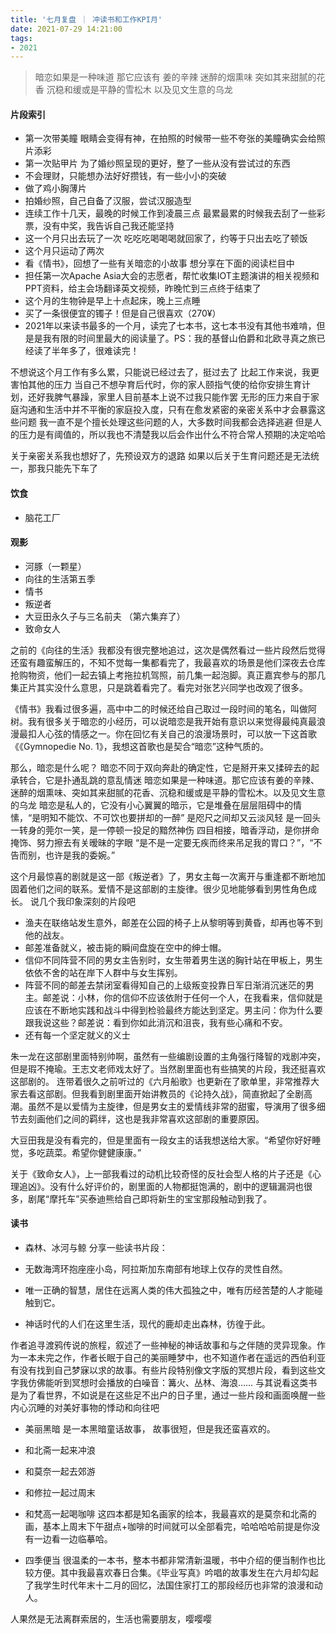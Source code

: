 ```yaml
---
title: '七月复盘 ｜ 冲读书和工作KPI月'
date: 2021-07-29 14:21:00
tags:
- 2021
---
```


> 暗恋如果是一种味道 
    那它应该有
    姜的辛辣 
    迷醉的烟熏味 
    突如其来甜腻的花香 
    沉稳和缓或是平静的雪松木 
    以及见文生意的乌龙 

#### 片段索引
- 第一次带美瞳
眼睛会变得有神，在拍照的时候带一些不夸张的美瞳确实会给照片添彩
- 第一次贴甲片
为了婚纱照呈现的更好，整了一些从没有尝试过的东西
- 不会理财，只能想办法好好攒钱，有一些小小的突破
- 做了鸡小胸薄片
- 拍婚纱照，自己自备了汉服，尝试汉服造型
- 连续工作十几天，最晚的时候工作到凌晨三点
最累最累的时候我去刮了一些彩票，没有中奖，我告诉自己我还能坚持
- 这一个月只出去玩了一次
吃吃吃喝喝喝就回家了，约等于只出去吃了顿饭
- 这个月只运动了两次
- 看《情书》，回想了一些有关暗恋的小故事
想分享在下面的阅读栏目中
- 担任第一次Apache Asia大会的志愿者，帮忙收集IOT主题演讲的相关视频和PPT资料，给主会场翻译英文视频，昨晚忙到三点终于结束了
- 这个月的生物钟是早上十点起床，晚上三点睡
- 买了一条很便宜的镯子！但是自己很喜欢（270¥）
- 2021年以来读书最多的一个月，读完了七本书，这七本书没有其他书难啃，但是是我有限的时间里最大的阅读量了。PS：我的基督山伯爵和北欧寻真之旅已经读了半年多了，很难读完！

不想说这个月工作有多么累，只能说已经过去了，挺过去了
比起工作来说，我更害怕其他的压力
当自己不想孕育后代时，你的家人颐指气使的给你安排生育计划，还好我脾气暴躁，家里人目前基本上说不过我只能作罢
无形的压力来自于家庭沟通和生活中并不平衡的家庭投入度，只有在愈发紧密的亲密关系中才会暴露这些问题
我一直不是个擅长处理这些问题的人，大多数时间我都会选择逃避
但是人的压力是有阈值的，所以我也不清楚我以后会作出什么不符合常人预期的决定哈哈

关于亲密关系我也想好了，先预设双方的退路
如果以后关于生育问题还是无法统一，那我只能先下车了

#### 饮食
- 脑花工厂

#### 观影
- 河豚（一颗星）
- 向往的生活第五季
- 情书
- 叛逆者
- 大豆田永久子与三名前夫 （第六集弃了）
- 致命女人

之前的《向往的生活》我都没有很完整地追过，这次是偶然看过一些片段然后觉得还蛮有趣蛮解压的，不知不觉每一集都看完了，我最喜欢的场景是他们深夜去仓库抢购物资，他们一起去镇上考拖拉机驾照，前几集一起泡脚。真正嘉宾参与的那几集正片其实没什么意思，只是跳着看完了。看完对张艺兴同学也改观了很多。

《情书》我看过很多遍，高中中二的时候还给自己取过一段时间的笔名，叫做阿树。我有很多关于暗恋的小经历，可以说暗恋是我开始有意识以来觉得最纯真最浪漫最扣人心弦的情感之一。你在回忆有关自己的浪漫场景时，可以放一下这首歌《《Gymnopedie No. 1》，我想这首歌也是契合“暗恋”这种气质的。

那么，暗恋是什么呢？
暗恋不同于双向奔赴的确定性，它是掰开来又揉碎去的起承转合，它是扑通乱跳的意乱情迷 
暗恋如果是一种味道。那它应该有姜的辛辣、迷醉的烟熏味、突如其来甜腻的花香、沉稳和缓或是平静的雪松木。以及见文生意的乌龙 
暗恋是私人的，它没有小心翼翼的暗示，它是堆叠在层层阻碍中的情愫，“是明知不能饮、不可饮也要拼却的一醉” 
是咫尺之间却又云淡风轻
是一回头一转身的莞尔一笑，是一停顿一投足的黯然神伤
四目相接，暗香浮动，是你拼命掩饰、努力擦去有关暧昧的字眼
“是不是一定要无疾而终来吊足我的胃口？”，“不告而别，也许是我的委婉。”

这个月最惊喜的剧就是这一部《叛逆者》了，男女主每一次离开与重逢都不断地加固着他们之间的联系。爱情不是这部剧的主旋律。很少见地能够看到男性角色成长。
说几个我印象深刻的片段吧
- 渔夫在联络站发生意外，邮差在公园的椅子上从黎明等到黄昏，却再也等不到他的战友。
- 邮差准备就义，被击毙的瞬间盘旋在空中的绅士帽。
- 信仰不同阵营不同的男女主告别时，女生带着男生送的胸针站在甲板上，男生依依不舍的站在岸下人群中与女生挥别。
- 阵营不同的邮差去禁闭室看得知自己的上级叛变投靠日军日渐消沉迷茫的男主。邮差说：小林，你的信仰不应该依附于任何一个人，在我看来，信仰就是应该在不断地实践和战斗中得到检验最终方能达到坚定。男主问：你为什么要跟我说这些？邮差说：看到你如此消沉和沮丧，我有些心痛和不安。
- 还有每一个坚定就义的义士

朱一龙在这部剧里面特别帅啊，虽然有一些编剧设置的主角强行降智的戏剧冲突，但是瑕不掩瑜。王志文老师戏太好了。当然剧里面也有些搞笑的片段，我还挺喜欢这部剧的。
连带着很久之前听过的《六月船歌》也更新在了歌单里，非常推荐大家去看这部剧。但我看到剧里面开始讲教员的《论持久战》，简直掀起了全剧高潮。虽然不是以爱情为主旋律，但是男女主的爱情线非常的甜蜜，导演用了很多细节去刻画他们之间的羁绊，这也是我非常喜欢这部剧的重要原因。

大豆田我是没有看完的，但是里面有一段女主的话我想送给大家。“希望你好好睡觉，多吃蔬菜。希望你健健康康。”

关于《致命女人》，上一部我看过的动机比较奇怪的反社会型人格的片子还是《心理追凶》。没有什么好评价的，剧里面的人物都挺饱满的，剧中的逻辑漏洞也很多，剧尾“摩托车”买泰迪熊给自己即将新生的宝宝那段触动到我了。


#### 读书
- 森林、冰河与鲸
分享一些读书片段：

- 无数海湾环抱座座小岛，阿拉斯加东南部有地球上仅存的灵性自然。
- 唯一正确的智慧，居住在远离人类的伟大孤独之中，唯有历经苦楚的人才能碰触到它。
- 神话时代的人们在这里生活，现代的鹿却走出森林，彷徨于此。

作者追寻渡鸦传说的旅程，叙述了一些神秘的神话故事和与之伴随的灵异现象。作为一本未完之作，作者长眠于自己的美丽睡梦中，也不知道作者在遥远的西伯利亚有没有找到自己梦寐以求的故事。有些片段特别像文字版的冥想片段，看到这些文字我仿佛能听到冥想时会播放的白噪音：篝火、丛林、海浪……
与其说看这类书是为了看世界，不如说是在这些足不出户的日子里，通过一些片段和画面唤醒一些内心沉睡的对美好事物的悸动和向往吧

- 美丽黑暗
是一本黑暗童话故事， 故事很短，但是我还蛮喜欢的。

- 和北斋一起来冲浪
- 和莫奈一起去郊游
- 和修拉一起过周末
- 和梵高一起喝咖啡
这四本都是知名画家的绘本，我最喜欢的是莫奈和北斋的画，基本上周末下午甜点+咖啡的时间就可以全部看完，哈哈哈哈前提是你没有一边看一边临摹哈。

- 四季便当
很温柔的一本书，整本书都非常清新温暖，书中介绍的便当制作也比较方便。其中我最喜欢春日合集。《毕业写真》吟唱的故事发生在六月却勾起了我学生时代年末十二月的回忆，法国住家打工的那段经历也非常的浪漫和动人。

人果然是无法离群索居的，生活也需要朋友，嘤嘤嘤




